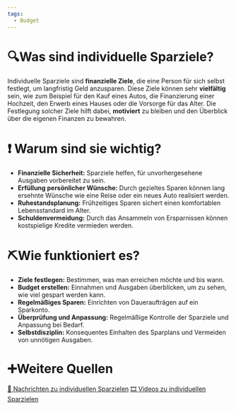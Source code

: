 ```yaml
---
tags:
  - Budget
---
```

# 🔍Was sind individuelle Sparziele?
Individuelle Sparziele sind **finanzielle Ziele**, die eine Person für sich selbst festlegt, um langfristig Geld anzusparen. Diese Ziele können sehr **vielfältig** sein, wie zum Beispiel für den Kauf eines Autos, die Finanzierung einer Hochzeit, den Erwerb eines Hauses oder die Vorsorge für das Alter. Die Festlegung solcher Ziele hilft dabei, **motiviert** zu bleiben und den Überblick über die eigenen Finanzen zu bewahren.

# ❗ Warum sind sie wichtig?
- **Finanzielle Sicherheit:** Sparziele helfen, für unvorhergesehene Ausgaben vorbereitet zu sein.
- **Erfüllung persönlicher Wünsche:** Durch gezieltes Sparen können lang ersehnte Wünsche wie eine Reise oder ein neues Auto realisiert werden.
- **Ruhestandsplanung:** Frühzeitiges Sparen sichert einen komfortablen Lebensstandard im Alter.
- **Schuldenvermeidung:** Durch das Ansammeln von Ersparnissen können kostspielige Kredite vermieden werden.

# ⛏Wie funktioniert es?
- **Ziele festlegen:** Bestimmen, was man erreichen möchte und bis wann.
- **Budget erstellen:** Einnahmen und Ausgaben überblicken, um zu sehen, wie viel gespart werden kann.
- **Regelmäßiges Sparen:** Einrichten von Daueraufträgen auf ein Sparkonto.
- **Überprüfung und Anpassung:** Regelmäßige Kontrolle der Sparziele und Anpassung bei Bedarf.
- **Selbstdisziplin:** Konsequentes Einhalten des Sparplans und Vermeiden von unnötigen Ausgaben.

# ➕Weitere Quellen
[📄 Nachrichten zu individuellen Sparzielen](https://www.google.com/search?q=individuelle+Sparziele&tbm=nws)
[🎞 Videos zu individuellen Sparzielen](https://www.google.com/search?q=individuelle+Sparziele&tbm=vid)